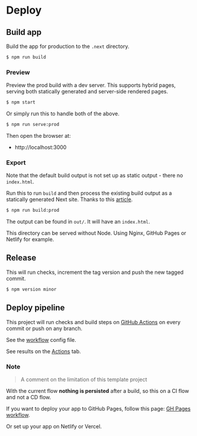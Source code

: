 # Deploy


## Build app

Build the app for production to the `.next` directory.

```sh
$ npm run build
```

### Preview

Preview the prod build with a dev server. This supports hybrid pages, serving both statically generated and server-side rendered pages.

```sh
$ npm start
```

Or simply run this to handle both of the above.

```sh
$ npm run serve:prod
```

Then open the browser at:

- http://localhost:3000

### Export

Note that the default build output is not set up as static output - there no `index.html`.

Run this to run `build` and then process the existing build output as a statically generated Next site. Thanks to this [article](https://pagepro.co/blog/how-to-use-next-js-static-site-generator/).

```sh
$ npm run build:prod
```

The output can be found in `out/`. It will have an `index.html`.

This directory can be served without Node. Using Nginx, GitHub Pages or Netlify for example.


## Release

This will run checks, increment the tag version and push the new tagged commit.

```sh
$ npm version minor
```


## Deploy pipeline

This project will run checks and build steps on [GitHub Actions](https://github.com/features/actions) on every commit or push on any branch.

See the [workflow](/.github/workflows/main.yml) config file.

See results on the [Actions](https://github.com/MichaelCurrin/next-js-quickstart/actions/) tab.

### Note
> A comment on the limitation of this template project

With the current flow **nothing is persisted** after a build, so this on a CI flow and not a CD flow.

If you want to deploy your app to GitHub Pages, follow this page: [GH Pages workflow](https://github.com/MichaelCurrin/code-cookbook/blob/master/recipes/ci-cd/github-actions/workflows/node/gh-pages.md).

Or set up your app on Netlify or Vercel.
